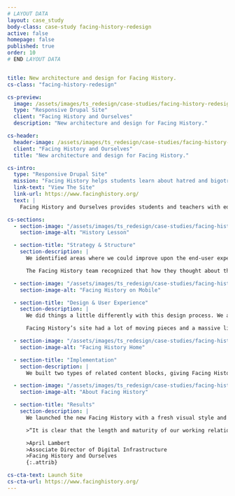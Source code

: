 ```yaml
---
# LAYOUT DATA
layout: case_study
body-class: case-study facing-history-redesign
active: false
homepage: false
published: true
order: 10
# END LAYOUT DATA


title: New architecture and design for Facing History.
cs-class: "facing-history-redesign"

cs-preview:
  image: /assets/images/ts_redesign/case-studies/facing-history-redesign/FH-Case-Study-Headers-2.jpg
  type: "Responsive Drupal Site"
  client: "Facing History and Ourselves"
  description: "New architecture and design for Facing History."

cs-header:
  header-image: /assets/images/ts_redesign/case-studies/facing-history-redesign/FH-Case-Study-Headers-2.jpg
  client: "Facing History and Ourselves"
  title: "New architecture and design for Facing History."

cs-intro:
  type: "Responsive Drupal Site"
  mission: "Facing History helps students learn about hatred and bigotry so they can stop them from happening in the future."
  link-text: "View The Site"
  link-url: https://www.facinghistory.org/
  text: |
    Facing History and Ourselves provides students and teachers with educational resources that examine historical and modern bigotry. They seek to safeguard a more humane citizenry by encouraging careful study of prejudice as it affects our communities. Our engagement with Facing History began several years ago when we were approached to tackle a back-end redesign of their website. Over time, we recognized an opportunity to further improve upon the site architecture to better meet their web goals. We recommended a front-end redesign, and Facing History decided to pursue it.

cs-sections:
  - section-image: "/assets/images/ts_redesign/case-studies/facing-history-redesign/facinghistory-lesson.jpg"
    section-image-alt: "History Lesson"

  - section-title: "Strategy & Structure"
    section-description: |
      We identified areas where we could improve upon the end-user experience to better communicate the importance of Facing History’s work. In doing so, we also identified areas where structural changes needed to be made in order to support the subsequent design changes.

      The Facing History team recognized that how they thought about their content also needed to change. They moved from their previous organizational system to one that grouped content by topic areas as opposed to content types, which was an overall shift from insider thinking to user thinking. The end result was an effective strategy for surfacing content, design, and UX vision for the site.

  - section-image: "/assets/images/ts_redesign/case-studies/facing-history-redesign/facinghistory-mobile.jpg"
    section-image-alt: "Facing History on Mobile"

  - section-title: "Design & User Experience"
    section-description: |
      We did things a little differently with this design process. We actually presented a homepage comp to Facing History stakeholders as the first step of the design process. Once Facing History signed off on that comp, we began building the various responsive sizes that we would need based on the original comp. Then came the wireframes, which we created in Sketch. From there, we moved onto the design.

      Facing History’s site had a lot of moving pieces and a massive library of content that needed to be displayed in a variety of ways - card views, teasers, to full and detailed pages. We developed new calls to action that encouraged user engagement with this content. Image styling was a major element of this redesign, transforming what was formerly a primarily text-based site into a highly visual educational experience.

  - section-image: "/assets/images/ts_redesign/case-studies/facing-history-redesign/facinghistory-home.jpg"
    section-image-alt: "Facing History Home"

  - section-title: "Implementation"
    section-description: |
      We built two types of related content blocks, giving Facing History the tools to pull users deeper into their content. The first was a related content block where editors could reference any number of pieces of content or media, and then have them rendered in an attractive "card" view below or beside the primary content. When a curated block of related content isn't available, we use Apache Solr's “More Like This” functionality to display relevant content based on its similarity with the primary content. These same blocks can also show related or relevant upcoming events.

  - section-image: "/assets/images/ts_redesign/case-studies/facing-history-redesign/facinghistory-aboutus.jpg"
    section-image-alt: "About Facing History"

  - section-title: "Results"
    section-description: |
      We launched the new Facing History with a fresh visual style and revamped information architecture. This new site tells Facing History’s story in a compelling and engaging way, encouraging users to dive deeper into the wealth of carefully curated information that awaits them.

      >“It is clear that the length and maturity of our working relationship with TS has brought us to a highly functioning, productive, and positive place. It is also very apparent that ThinkShout deeply understands FH's digital landscape, our goals, and our staff/stakeholder needs. We've had a true partnership in executing every element of this project from discovery through to post-launch polish.”

      >April Lambert  
      >Associate Director of Digital Infrastructure  
      >Facing History and Ourselves
      {:.attrib}

cs-cta-text: Launch Site
cs-cta-url: https://www.facinghistory.org/
---
```

